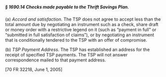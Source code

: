 ##### § 1690.14 Checks made payable to the Thrift Savings Plan. #####

(a) *Accord and satisfaction.* The TSP does not agree to accept less than the total amount due by negotiating an instrument such as a check, share draft or money order with a restrictive legend on it (such as “payment in full” or “submitted in full satisfaction of claims”), or by negotiating an instrument that is conditionally tendered to the TSP with an offer of compromise.

(b) *TSP Payment Address.* The TSP has established an address for the receipt of specified TSP payments. The TSP will not answer correspondence mailed to that payment address.

[70 FR 32218, June 1, 2005]